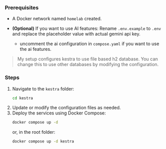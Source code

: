 ### Prerequisites
- A Docker network named `homelab` created.

- **(Optional)** If you want to use AI features: Rename `.env.example` to `.env` and replace the placeholder value with actual gemini api key.

  -  uncomment the ai configuration in `compose.yaml` if you want to use the ai features.

> My setup configures kestra to use file based h2 database. You can change this to use other databases by modifying the configuration.

### Steps
1. Navigate to the `kestra` folder:
    ```bash
    cd kestra
    ```
2. Update or modify the configuration files as needed.
3. Deploy the services using Docker Compose:
    ```bash
    docker compose up -d
    ```
    or, in the root folder:
    ```bash
    docker compose up -d kestra
    ```
